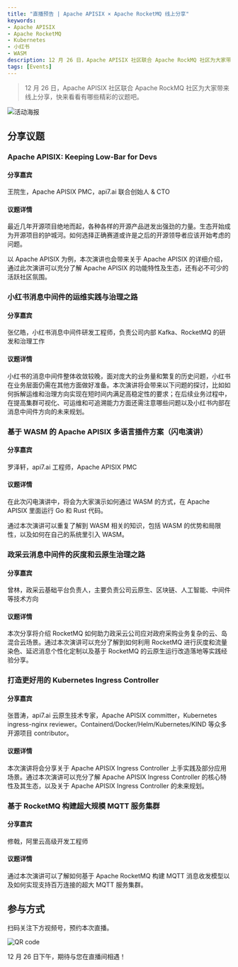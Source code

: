 ```yaml
---
title: "直播预告 | Apache APISIX × Apache RocketMQ 线上分享"
keywords: 
- Apache APISIX
- Apache RocketMQ
- Kubernetes
- 小红书
- WASM
description: 12 月 26 日，Apache APISIX 社区联合 Apache RockMQ 社区为大家带来线上分享，快来看看有哪些精彩的议题吧。
tags: [Events]
---
```


> 12 月 26 日，Apache APISIX 社区联合 Apache RockMQ 社区为大家带来线上分享，快来看看有哪些精彩的议题吧。

<!--truncate-->

![活动海报](https://static.apiseven.com/202108/1639618571630-50324e59-64df-4747-8139-fedc4a63a297.jpeg)

## 分享议题

### Apache APISIX: Keeping Low-Bar for Devs

#### 分享嘉宾

王院生，Apache APISIX PMC，api7.ai 联合创始人 & CTO

#### 议题详情

最近几年开源项目绝地而起，各种各样的开源产品迸发出强劲的力量。生态开始成为开源项目的护城河。如何选择正确赛道或许是之后的开源领导者应该开始考虑的问题。

以 Apache APISIX 为例，本次演讲也会带来关于 Apache APISIX 的详细介绍，通过此次演讲可以充分了解 Apache APISIX 的功能特性及生态，还有必不可少的活跃社区氛围。

### 小红书消息中间件的运维实践与治理之路

#### 分享嘉宾

张亿皓，小红书消息中间件研发工程师，负责公司内部 Kafka、RocketMQ 的研发和治理工作

#### 议题详情

小红书的消息中间件整体收敛较晚，面对庞大的业务量和繁复的历史问题，小红书在业务层面仍需在其他方面做好准备。本次演讲将会带来以下问题的探讨，比如如何拆解运维和治理方向实现在短时间内满足高稳定性的要求；在后续业务过程中，在提高集群可视化、可运维和可追溯能力方面还需注意哪些问题以及小红书内部在消息中间件方向的未来规划。

### 基于 WASM 的 Apache APISIX 多语言插件方案（闪电演讲）

#### 分享嘉宾

罗泽轩，api7.ai 工程师，Apache APISIX PMC

#### 议题详情

在此次闪电演讲中，将会为大家演示如何通过 WASM 的方式，在 Apache APISIX 里面运行 Go 和 Rust 代码。

通过本次演讲可以重复了解到 WASM 相关的知识，包括 WASM 的优势和局限性，以及如何在自己的系统里引入 WASM。

### 政采云消息中间件的灰度和云原生治理之路

#### 分享嘉宾

曾林，政采云基础平台负责人，主要负责公司云原生、区块链、人工智能、中间件等技术方向

#### 议题详情

本次分享将介绍 RocketMQ 如何助力政采云公司应对政府采购业务复杂的云、岛混合云场景。通过本次演讲可以充分了解到如何利用 RocketMQ 进行灰度和流量染色、延迟消息个性化定制以及基于 RocketMQ 的云原生运行改造落地等实践经验分享。

### 打造更好用的 Kubernetes Ingress Controller

#### 分享嘉宾

张晋涛，api7.ai 云原生技术专家，Apache APISIX committer，Kubernetes ingress-nginx reviewer。Containerd/Docker/Helm/Kubernetes/KIND 等众多开源项目 contributor。

#### 议题详情

本次演讲将会分享关于 Apache APISIX Ingress Controller 上手实践及部分应用场景。通过本次演讲可以充分了解 Apache APISIX Ingress Controller 的核心特性及其生态，以及关于 Apache APISIX Ingress Controller 的未来规划。

### 基于 RocketMQ 构建超大规模 MQTT 服务集群

#### 分享嘉宾

修戟，阿里云高级开发工程师

#### 议题详情

通过本次演讲可以了解如何基于 Apache RocketMQ 构建 MQTT 消息收发模型以及如何实现支持百万连接的超大 MQTT 服务集群。

## 参与方式

扫码关注下方视频号，预约本次直播。

![QR code](https://static.apiseven.com/202108/1639618627132-2ce4f183-4d3f-40ca-ae5f-397a48f650ae.png)

12 月 26 日下午，期待与您在直播间相遇！
